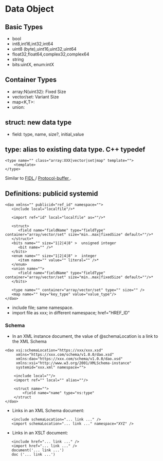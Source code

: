 # Data Object

## Basic Types 
- bool
- int8,int16,int32,int64
- uint8 (byte),uint16,uint32,uint64
- float32,float64,complex32,complex64
- string
- bits:uintX, enum:intX

## Container Types
- array<T>:N(uint32): Fixed Size
- vector<T>/set<T>: Variant Size
- map<K,T>:
- union: 

## struct: new data type
- field:
   type, name, size?, initial_value

## type: alias to existing data type. C++ typedef
```
<type name="" class="array:XXX|vector|set|map" template="">
    <template>
</type>
```
Similar to [ FIDL ](https://fuchsia.dev/fuchsia-src/development/languages/fidl)/ [ Protocol-buffer ](https://developers.google.com/protocol-buffers).

## Definitions: publicid systemid
```
<dao xmlns="" publicid="ref_id" namespace="">
   <include local="localfile"/>*
   
   <import ref="id" local="localfile" as=""/>*
   
   <struct>
      <field name="fieldName" type="fieldType" container="array/vector/set" size="min..max|fixedSize" default=""/>*
   </struct>*
   <bits name="" size="1|2|4|8" >  unsigned integer
      <bit name="" />*
   </bits>
   <enum name="" size="1|2|4|8" >  integer
      <item name="" value="" literal="" />*
   </enum>
   <union name="">
      <field name="fieldName" type="fieldType" container="array/vector/set" size="min..max|fixedSize" default=""/>*
   </bits>
   
   <type name="" container="array/vector/set" type="" size="" />
   <map name="" key="key_type" value="value_type"/>
</dao>
```
- include file; same namespace.
- import file as xxx; in different namespace; href="HREF_ID"

### Schema
- In an XML instance document, the value of @schemaLocation is a link to the XML Schema
```
<dao xsi:schemaLocation="https://xxx/xxx.xsd"
     xmlns="https://xxx.com/schema/v1.0.0/dao.xsd"
     xmlns:dao="https://xxx.com/schema/v1.0.0/dao.xsd"
     xmlns:xsi="http://www.w3.org/2001/XMLSchema-instance"
     systemid="xxx.xml" namespace="">
    
    <include local=""/>
    <import ref="" local="" alias=""/>
    
    <struct name="">
        <field name="name" type="ns:type"
    </struct
</dao>
```

- Links in an XML Schema document:
```
   <include schemaLocation="... link ..." />
   <import schemaLocation="... link ..." namespace="XYZ" />
```

- Links in an XSLT document:
```
   <include href="... link ..." />
   <import href="... link ..." />
   document('... link ...')
   doc ('... link ...')
```   
